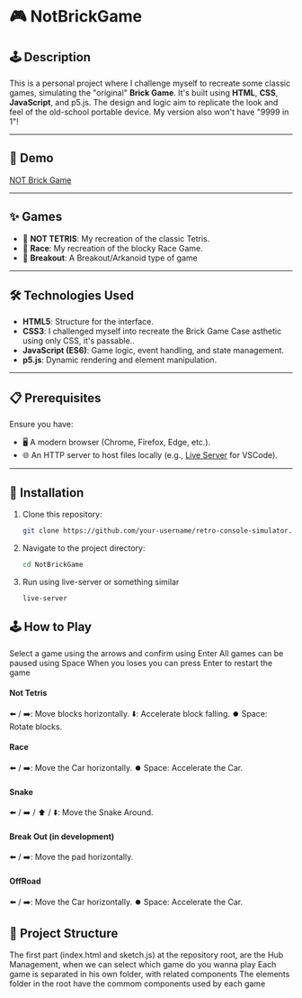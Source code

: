 # 🎮 NotBrickGame

## 🕹️ Description
This is a personal project where I challenge myself to recreate some classic games, simulating the "original" **Brick Game**. It's built using **HTML**, **CSS**, **JavaScript**, and p5.js. The design and logic aim to replicate the look and feel of the old-school portable device. My version also won't have "9999 in 1"!

---

## 📸 Demo
[NOT Brick Game](https://adrianomoura.github.io/NotBrickGame/)

---

## ✨ Games
- 🎲 **NOT TETRIS**: My recreation of the classic Tetris.
- 🎲 **Race**: My recreation of the blocky Race Game.
- 🎲 **Breakout**: A Breakout/Arkanoid type of game

---

## 🛠️ Technologies Used
- **HTML5**: Structure for the interface.
- **CSS3**: I challenged myself into recreate the Brick Game Case asthetic using only CSS, it's passable..
- **JavaScript (ES6)**: Game logic, event handling, and state management.
- **p5.js**: Dynamic rendering and element manipulation.

---

## 📋 Prerequisites
Ensure you have:
- 🖥️ A modern browser (Chrome, Firefox, Edge, etc.).
- 🌐 An HTTP server to host files locally (e.g., [Live Server](https://marketplace.visualstudio.com/items?itemName=ritwickdey.LiveServer) for VSCode).

---

## 🚀 Installation
1. Clone this repository:
   ```bash
   git clone https://github.com/your-username/retro-console-simulator.git
   ```

2. Navigate to the project directory:
   ```bash
   cd NotBrickGame
   ```

3. Run using live-server or something similar
    ```
    live-server
    ```

## 🕹️ How to Play
Select a game using the arrows and confirm using Enter
All games can be paused using Space
When you loses you can press Enter to restart the game

#### Not Tetris
⬅️ / ➡️: Move blocks horizontally.
⬇️: Accelerate block falling.
⏺️ Space: Rotate blocks.

#### Race
⬅️ / ➡️: Move the Car horizontally.
⏺️ Space: Accelerate the Car.

#### Snake
⬅️ / ➡️ / ⬆️ / ⬇️: Move the Snake Around.

#### Break Out (in development)
⬅️ / ➡️: Move the pad horizontally.

#### OffRoad
⬅️ / ➡️: Move the Car horizontally.
⏺️ Space: Accelerate the Car.


## 📂 Project Structure
The first part (index.html and sketch.js) at the repository root, are the Hub Management, when we can select which game do you wanna play
Each game is separated in his own folder, with related components
The elements folder in the root have the commom components used by each game